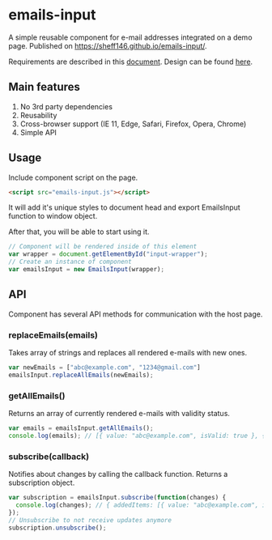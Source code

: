 # emails-input

A simple reusable component for e-mail addresses integrated on a demo page. Published on https://sheff146.github.io/emails-input/. 

Requirements are described in this [document](https://docs.google.com/document/d/1VGyYpWzPyaAnJAesaM2I_3ly8s1Tbjf8_tOsML1zGx8/edit). Design can be found [here](https://www.figma.com/file/CWdAs3rN4d2gZpnoN7ZPvj/Share-test).

## Main features

1. No 3rd party dependencies
1. Reusability
1. Cross-browser support (IE 11, Edge, Safari, Firefox, Opera, Chrome)
1. Simple API

## Usage

Include component script on the page.

```html
<script src="emails-input.js"></script>
```
It will add it's unique styles to document head and export EmailsInput function to window object.

After that, you will be able to start using it.
```javascript
// Component will be rendered inside of this element
var wrapper = document.getElementById("input-wrapper");
// Create an instance of component
var emailsInput = new EmailsInput(wrapper);
```

## API

Component has several API methods for communication with the host page.

### replaceEmails(emails)

Takes array of strings and replaces all rendered e-mails with new ones.

```javascript
var newEmails = ["abc@example.com", "1234@gmail.com"]
emailsInput.replaceAllEmails(newEmails);
```

### getAllEmails()

Returns an array of currently rendered e-mails with validity status.

```javascript
var emails = emailsInput.getAllEmails();
console.log(emails); // [{ value: "abc@example.com", isValid: true }, { value: "1234.gmail.com", isValid: false }]
```

### subscribe(callback)

Notifies about changes by calling the callback function. Returns a subscription object.

```javascript
var subscription = emailsInput.subscribe(function(changes) {
  console.log(changes); // { addedItems: [{ value: "abc@example.com", isValid: true }], removedItems: [{ value: "1234.gmail.com", isValid: false }] }
});
// Unsubscribe to not receive updates anymore
subscription.unsubscribe();
```

